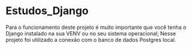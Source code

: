 # Estudos_Django

Para o funcionamento deste projeto é muito importante que você tenha o Django instalado na sua VENV ou no seu sistema operacional;
Nesse projeto foi utilizado a conexão com o banco de dados Postgres local.

